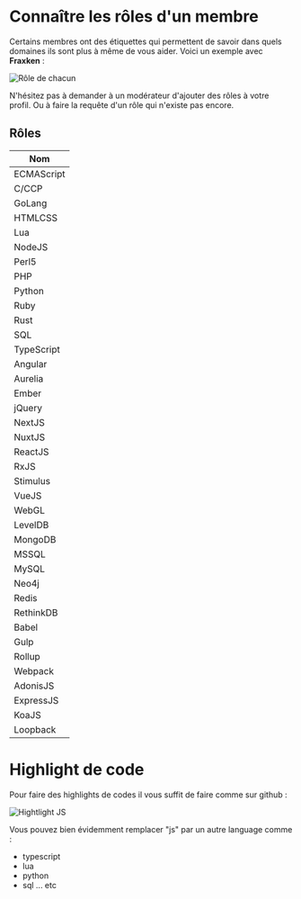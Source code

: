 # Connaître les rôles d'un membre 

Certains membres ont des étiquettes qui permettent de savoir dans quels domaines ils sont plus à même de vous aider. Voici un exemple avec **Fraxken** : 

![Rôle de chacun](http://i.imgur.com/xAkstLV.png)

N'hésitez pas à demander à un modérateur d'ajouter des rôles à votre profil. Ou à faire la requête d'un rôle qui n'existe pas encore.

## Rôles 

| Nom |
| --- | 
| ECMAScript | 
| C/CCP |
| GoLang |
| HTMLCSS |
| Lua |
| NodeJS |
| Perl5 |
| PHP |
| Python | 
| Ruby |
| Rust |
| SQL | 
| TypeScript |
| Angular |
| Aurelia |
| Ember |
| jQuery |
| NextJS |
| NuxtJS |
| ReactJS |
| RxJS |
| Stimulus |
| VueJS |
| WebGL |
| LevelDB |
| MongoDB |
| MSSQL |
| MySQL |
| Neo4j |
| Redis |
| RethinkDB |
| Babel |
| Gulp |
| Rollup |
| Webpack |
| AdonisJS |
| ExpressJS |
| KoaJS |
| Loopback |

# Highlight de code 

Pour faire des highlights de codes il vous suffit de faire comme sur github : 

![Hightlight JS](http://i.imgur.com/Jbo6VaI.png)

Vous pouvez bien évidemment remplacer "js" par un autre language comme :

- typescript
- lua
- python
- sql ... etc 
